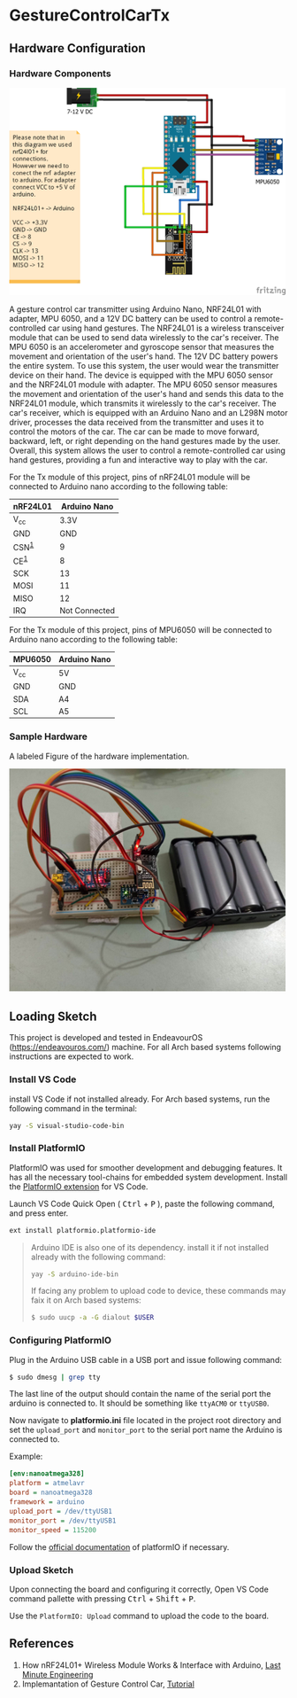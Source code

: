 # GestureControlCarTx

## Hardware Configuration

### Hardware Components

<img src="./images/GestureControlCarTx.png" width="500" />

A gesture control car transmitter using Arduino Nano, NRF24L01 with adapter, MPU 6050, and a 12V DC battery can be used to control a remote-controlled car using hand gestures. The NRF24L01 is a wireless transceiver module that can be used to send data wirelessly to the car's receiver. The MPU 6050 is an accelerometer and gyroscope sensor that measures the movement and orientation of the user's hand. The 12V DC battery powers the entire system. To use this system, the user would wear the transmitter device on their hand. The device is equipped with the MPU 6050 sensor and the NRF24L01 module with adapter. The MPU 6050 sensor measures the movement and orientation of the user's hand and sends this data to the NRF24L01 module, which transmits it wirelessly to the car's receiver. The car's receiver, which is equipped with an Arduino Nano and an L298N motor driver, processes the data received from the transmitter and uses it to control the motors of the car. The car can be made to move forward, backward, left, or right depending on the hand gestures made by the user. Overall, this system allows the user to control a remote-controlled car using hand gestures, providing a fun and interactive way to play with the car.

For the Tx module of this project, pins of nRF24L01 module will be connected to Arduino nano according to the following table:

| nRF24L01 | Arduino Nano |
|--|--|
| V<sub>cc</sub> | 3.3V |
| GND | GND |
| CSN<sup>[1](#footnote1)</sup> | 9 |
| CE<sup>[1](#footnote1)</sup> | 8 |
| SCK | 13 |
| MOSI | 11 |
| MISO | 12 |
| IRQ | Not Connected |

For the Tx module of this project, pins of MPU6050 will be connected to Arduino nano according to the following table:

| MPU6050 | Arduino Nano |
|--|--|
| V<sub>cc</sub> | 5V |
| GND | GND |
| SDA | A4 |
| SCL | A5 |

### Sample Hardware 

A labeled Figure of the hardware implementation.

<img src="./images/Tx.jpg" width="500" />

## Loading Sketch

This project is developed and tested in EndeavourOS (https://endeavouros.com/) machine. For all Arch based systems following instructions are expected to work.

### Install VS Code

install VS Code if not installed already. For Arch based systems, run the following command in the terminal:

```bash
yay -S visual-studio-code-bin
```

### Install PlatformIO

PlatformIO was used for smoother development and debugging features. It has all the necessary tool-chains for embedded system development. Install the [PlatformIO extension](https://marketplace.visualstudio.com/items?itemName=platformio.platformio-ide) for VS Code.

Launch VS Code Quick Open ( <kbd>Ctrl</kbd> + <kbd>P</kbd> ), paste the following command, and press enter.

```bash
ext install platformio.platformio-ide
```

>Arduino IDE is also one of its dependency. install it if not installed already with the following command:
> ```bash
> yay -S arduino-ide-bin
> ```
>
>If facing any problem to upload code to device, these commands may faix it on Arch based systems:
> ```bash
>$ sudo uucp -a -G dialout $USER
>```

### Configuring PlatformIO  

Plug in the Arduino USB cable in a USB port and issue following command:

```bash
$ sudo dmesg | grep tty
```

The last line of the output should contain the name of the serial port the arduino is connected to. It should be something like `ttyACM0`  or `ttyUSB0`.

Now navigate to __platformio.ini__ file located in the project root directory and set the `upload_port` and `monitor_port` to the serial port name the Arduino is connected to.

Example:

```ini
[env:nanoatmega328]
platform = atmelavr
board = nanoatmega328
framework = arduino
upload_port = /dev/ttyUSB1
monitor_port = /dev/ttyUSB1
monitor_speed = 115200
```
Follow the [official documentation](https://docs.platformio.org/en/latest/integration/ide/vscode.html) of platformIO if necessary.

### Upload Sketch

Upon connecting the board and configuring it correctly, Open VS Code command pallette with pressing <kbd>Ctrl</kbd> + <kbd>Shift</kbd> + <kbd>P</kbd>.

Use the `PlatformIO: Upload` command to upload the code to the board.

## References

1. How nRF24L01+ Wireless Module Works & Interface with Arduino, [Last Minute Engineering](https://lastminuteengineers.com/nrf24l01-arduino-wireless-communication/)
2. Implemantation of Gesture Control Car, [Tutorial](https://www.youtube.com/watch?v=fec-XFwayz8&list=PL7KL0pPF3rFrUZ0xwpXf3wKqHO7sl4zLd&index=1&t=165s)
